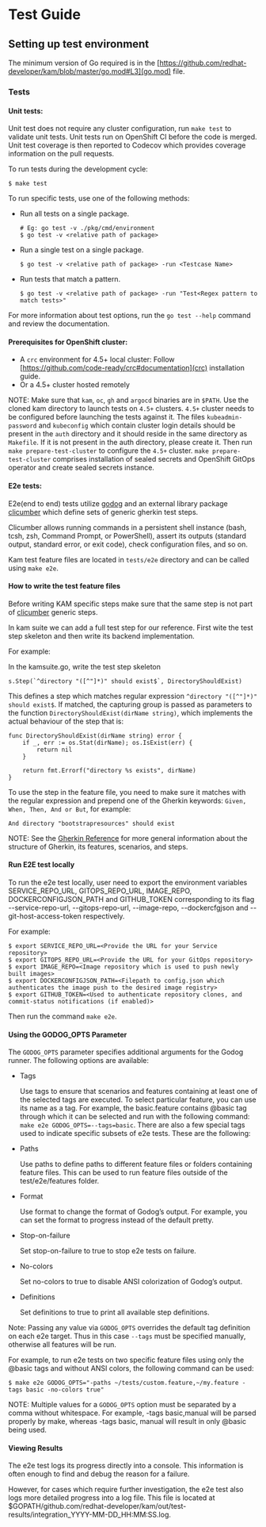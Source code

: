 # Test Guide

## Setting up test environment

The minimum version of Go required is in the [https://github.com/redhat-developer/kam/blob/master/go.mod#L3](go.mod) file.

### Tests

#### Unit tests:

Unit test does not require any cluster configuration, run `make test` to validate unit tests. Unit tests run on OpenShift CI before the code is merged. Unit test coverage is then reported to Codecov which provides coverage information on the pull requests.

To run tests during the development cycle:
```
$ make test
```
To run specific tests, use one of the following methods:

* Run all tests on a single package.
    ```
    # Eg: go test -v ./pkg/cmd/environment
    $ go test -v <relative path of package>
    ```

* Run a single test on a single package.
    ```
    $ go test -v <relative path of package> -run <Testcase Name>
    ```
    
* Run tests that match a pattern.
    ```
    $ go test -v <relative path of package> -run "Test<Regex pattern to match tests>"
    ```
For more information about test options, run the `go test --help` command and review the documentation.

#### Prerequisites for OpenShift cluster:

* A `crc` environment for 4.5+ local cluster:
Follow [https://github.com/code-ready/crc#documentation](crc) installation guide.
* Or a 4.5+ cluster hosted remotely

NOTE: Make sure that `kam`, `oc`, `gh` and `argocd` binaries are in `$PATH`. Use the cloned kam directory to launch tests on `4.5+` clusters. `4.5+` cluster needs to be configured before launching the tests against it. The files `kubeadmin-password` and `kubeconfig` which contain cluster login details should be present in the `auth` directory and it should reside in the same directory as `Makefile`. If it is not present in the auth directory, please create it. Then run `make prepare-test-cluster` to configure the `4.5+` cluster. `make prepare-test-cluster` comprises installation of sealed secrets and OpenShift GitOps operator and create sealed secrets instance.

#### E2e tests:
E2e(end to end) tests utilize [godog](https://github.com/cucumber/godog) and an external library package [clicumber](https://github.com/code-ready/clicumber) which define sets of generic gherkin test steps.

Clicumber allows running commands in a persistent shell instance (bash, tcsh, zsh, Command Prompt, or PowerShell), assert its outputs (standard output, standard error, or exit code), check configuration files, and so on.

Kam test feature files are located in `tests/e2e` directory and can be called using `make e2e`.

#### How to write the test feature files

Before writing KAM specific steps make sure that the same step is not part of [clicumber](https://github.com/code-ready/clicumber/blob/master/testsuite/testsuite.go) generic steps.

In kam suite we can add a full test step for our reference. First wite the test step skeleton and then write its backend implementation.

For example:

In the kamsuite.go, write the test step skeleton
```
s.Step(`^directory "([^"]*)" should exist$`, DirectoryShouldExist)
```

This defines a step which matches regular expression `^directory "([^"]*)" should exist$`. If matched, the capturing group is passed as parameters to the function `DirectoryShouldExist(dirName string)`, which implements the actual behaviour of the step that is:
```
func DirectoryShouldExist(dirName string) error {
	if _, err := os.Stat(dirName); os.IsExist(err) {
		return nil
	}

	return fmt.Errorf("directory %s exists", dirName)
}
```
To use the step in the feature file, you need to make sure it matches with the regular expression and prepend one of the Gherkin keywords: `Given, When, Then, And or But`, for example:
```
And directory "bootstrapresources" should exist
```
NOTE: See the [Gherkin Reference](https://cucumber.io/docs/gherkin/reference/) for more general information about the structure of Gherkin, its features, scenarios, and steps.

#### Run E2E test locally

To run the e2e test locally, user need to export the environment variables SERVICE_REPO_URL, GITOPS_REPO_URL, IMAGE_REPO, DOCKERCONFIGJSON_PATH and GITHUB_TOKEN corresponding to its flag --service-repo-url, --gitops-repo-url, --image-repo, --dockercfgjson and --git-host-access-token respectively.

For example:
```
$ export SERVICE_REPO_URL=<Provide the URL for your Service repository>
$ export GITOPS_REPO_URL=<Provide the URL for your GitOps repository>
$ export IMAGE_REPO=<Image repository which is used to push newly built images>
$ export DOCKERCONFIGJSON_PATH=<Filepath to config.json which authenticates the image push to the desired image registry>
$ export GITHUB_TOKEN=<Used to authenticate repository clones, and commit-status notifications (if enabled)>
```

Then run the command `make e2e`.

#### Using the GODOG_OPTS Parameter

The `GODOG_OPTS` parameter specifies additional arguments for the Godog runner. The following options are available:

* Tags

    Use tags to ensure that scenarios and features containing at least one of the selected tags are executed. To select particular feature, you can use its name as a tag. For example, the basic.feature contains @basic tag through which it can be selected and run with the following command: `make e2e GODOG_OPTS=--tags=basic`. There are also a few special tags used to indicate specific subsets of e2e tests. These are the following:

* Paths

    Use paths to define paths to different feature files or folders containing feature files. This can be used to run feature files outside of the test/e2e/features folder.

* Format

    Use format to change the format of Godog’s output. For example, you can set the format to progress instead of the default pretty.

* Stop-on-failure

    Set stop-on-failure to true to stop e2e tests on failure.

* No-colors

    Set no-colors to true to disable ANSI colorization of Godog’s output.

* Definitions

    Set definitions to true to print all available step definitions.

Note: Passing any value via `GODOG_OPTS` overrides the default tag definition on each e2e target. Thus in this case `--tags` must be specified manually, otherwise all features will be run.

For example, to run e2e tests on two specific feature files using only the @basic tags and without ANSI colors, the following command can be used:
```
$ make e2e GODOG_OPTS="-paths ~/tests/custom.feature,~/my.feature -tags basic -no-colors true"
```
NOTE: Multiple values for a `GODOG_OPTS` option must be separated by a comma without whitespace. For example, -tags basic,manual will be parsed properly by make, whereas -tags basic, manual will result in only @basic being used.

#### Viewing Results

The e2e test logs its progress directly into a console. This information is often enough to find and debug the reason for a failure.

However, for cases which require further investigation, the e2e test also logs more detailed progress into a log file. This file is located at $GOPATH/github.com/redhat-developer/kam/out/test-results/integration_YYYY-MM-DD_HH:MM:SS.log.


